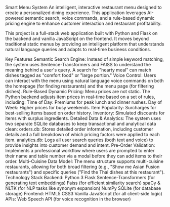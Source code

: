 Smart Menu System
An intelligent, interactive restaurant menu designed to create a personalized dining experience. This application leverages AI-powered semantic search, voice commands, and a rule-based dynamic pricing engine to enhance customer interaction and restaurant profitability.

This project is a full-stack web application built with Python and Flask on the backend and vanilla JavaScript on the frontend. It moves beyond traditional static menus by providing an intelligent platform that understands natural language queries and adapts to real-time business conditions.

Key Features
Semantic Search Engine: Instead of simple keyword matching, the system uses Sentence-Transformers and FAISS to understand the meaning behind a user's query. A search for "hearty meal" can match dishes tagged as "comfort food" or "large portion."
Voice Control: Users can interact with the menu using natural language voice commands on both the homepage (for finding restaurants) and the menu page (for filtering dishes).
Rule-Based Dynamic Pricing: Menu prices are not static. The Python backend adjusts item prices in real-time based on a set of rules, including:
Time of Day: Premiums for peak lunch and dinner rushes.
Day of Week: Higher prices for busy weekends.
Item Popularity: Surcharges for best-selling items based on order history.
Inventory: Simulated discounts for items with surplus ingredients.
Detailed Data & Analytics: The system uses two separate SQLite databases to keep transactional and analytical data clean:
orders.db: Stores detailed order information, including customer details and a full breakdown of which pricing factors were applied to each item.
analytics.db: Logs all user search queries (both text and voice) to provide insights into customer demand and intent.
Pre-Order Validation: Implements a professional workflow where users are prompted to enter their name and table number via a modal before they can add items to their order.
Multi-Cuisine Data Model: The menu structure supports multi-cuisine restaurants, allowing for both broad filtering (e.g., "Show me Asian Fusion restaurants") and specific queries ("Find the Thai dishes at this restaurant").
Technology Stack
Backend:
Python 3
Flask
Sentence-Transformers (for generating text embeddings)
Faiss (for efficient similarity search)
spaCy & NLTK (for NLP tasks like synonym expansion)
NumPy
SQLite (for database storage)
Frontend:
HTML5
CSS3
Vanilla JavaScript (for all client-side logic)
APIs:
Web Speech API (for voice recognition in the browser)
